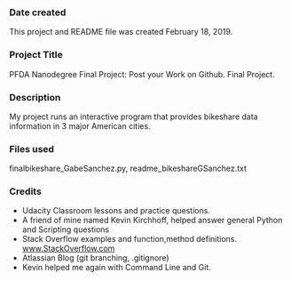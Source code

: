 ### Date created
This project and README file was created February 18, 2019.

### Project Title
PFDA Nanodegree Final Project: Post your Work on Github. Final Project.

### Description
My project runs an interactive program that provides bikeshare data information in 3 major American cities.

### Files used
finalbikeshare_GabeSanchez.py, readme_bikeshareGSanchez.txt

### Credits
- Udacity Classroom lessons and practice questions.
- A friend of mine named Kevin Kirchhoff, helped answer general Python and Scripting questions
- Stack Overflow examples and function,method definitions. www.StackOverflow.com
- Atlassian Blog (git branching, .gitignore)
- Kevin helped me again with Command Line and Git.
